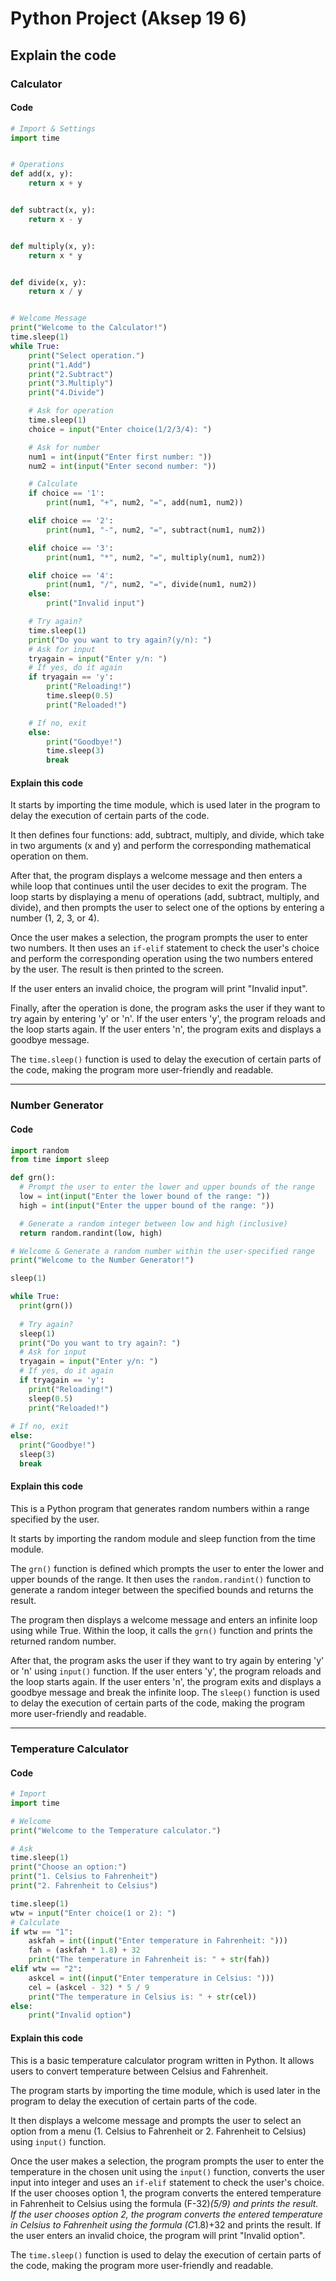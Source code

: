 # Python Project (Aksep 19 6)
## Explain the code
### Calculator
#### Code
``` python
# Import & Settings
import time


# Operations
def add(x, y):
    return x + y


def subtract(x, y):
    return x - y


def multiply(x, y):
    return x * y


def divide(x, y):
    return x / y


# Welcome Message
print("Welcome to the Calculator!")
time.sleep(1)
while True:
    print("Select operation.")
    print("1.Add")
    print("2.Subtract")
    print("3.Multiply")
    print("4.Divide")

    # Ask for operation
    time.sleep(1)
    choice = input("Enter choice(1/2/3/4): ")

    # Ask for number
    num1 = int(input("Enter first number: "))
    num2 = int(input("Enter second number: "))

    # Calculate
    if choice == '1':
        print(num1, "+", num2, "=", add(num1, num2))

    elif choice == '2':
        print(num1, "-", num2, "=", subtract(num1, num2))

    elif choice == '3':
        print(num1, "*", num2, "=", multiply(num1, num2))

    elif choice == '4':
        print(num1, "/", num2, "=", divide(num1, num2))
    else:
        print("Invalid input")

    # Try again?
    time.sleep(1)
    print("Do you want to try again?(y/n): ")
    # Ask for input
    tryagain = input("Enter y/n: ")
    # If yes, do it again
    if tryagain == 'y':
        print("Reloading!")
        time.sleep(0.5)
        print("Reloaded!")

    # If no, exit
    else:
        print("Goodbye!")
        time.sleep(3)
        break
```
#### Explain this code
It starts by importing the time module, which is used later in the program to delay the execution of certain parts of the code.

It then defines four functions: add, subtract, multiply, and divide, which take in two arguments (x and y) and perform the corresponding mathematical operation on them.

After that, the program displays a welcome message and then enters a while loop that continues until the user decides to exit the program. The loop starts by displaying a menu of operations (add, subtract, multiply, and divide), and then prompts the user to select one of the options by entering a number (1, 2, 3, or 4).

Once the user makes a selection, the program prompts the user to enter two numbers. It then uses an `if-elif` statement to check the user's choice and perform the corresponding operation using the two numbers entered by the user. The result is then printed to the screen.

If the user enters an invalid choice, the program will print "Invalid input".

Finally, after the operation is done, the program asks the user if they want to try again by entering 'y' or 'n'. If the user enters 'y', the program reloads and the loop starts again. If the user enters 'n', the program exits and displays a goodbye message.

The `time.sleep()` function is used to delay the execution of certain parts of the code, making the program more user-friendly and readable.

---
### Number Generator
#### Code
``` python
import random
from time import sleep

def grn():
  # Prompt the user to enter the lower and upper bounds of the range
  low = int(input("Enter the lower bound of the range: "))
  high = int(input("Enter the upper bound of the range: "))

  # Generate a random integer between low and high (inclusive)
  return random.randint(low, high)

# Welcome & Generate a random number within the user-specified range
print("Welcome to the Number Generator!")

sleep(1)

while True:
  print(grn())
  
  # Try again?
  sleep(1)
  print("Do you want to try again?: ")
  # Ask for input
  tryagain = input("Enter y/n: ")
  # If yes, do it again
  if tryagain == 'y':
    print("Reloading!")
    sleep(0.5)
    print("Reloaded!")
 
# If no, exit
else:
  print("Goodbye!")
  sleep(3)
  break
```
#### Explain this code
This is a Python program that generates random numbers within a range specified by the user.

It starts by importing the random module and sleep function from the time module.

The `grn()` function is defined which prompts the user to enter the lower and upper bounds of the range. It then uses the `random.randint()` function to generate a random integer between the specified bounds and returns the result.

The program then displays a welcome message and enters an infinite loop using while True. Within the loop, it calls the `grn()` function and prints the returned random number.

After that, the program asks the user if they want to try again by entering 'y' or 'n' using `input()` function. If the user enters 'y', the program reloads and the loop starts again. If the user enters 'n', the program exits and displays a goodbye message and break the infinite loop. The `sleep()` function is used to delay the execution of certain parts of the code, making the program more user-friendly and readable.

---
### Temperature Calculator
#### Code
``` python
# Import
import time

# Welcome
print("Welcome to the Temperature calculator.")

# Ask
time.sleep(1)
print("Choose an option:")
print("1. Celsius to Fahrenheit")
print("2. Fahrenheit to Celsius")

time.sleep(1)
wtw = input("Enter choice(1 or 2): ")
# Calculate
if wtw == "1":
    askfah = int((input("Enter temperature in Fahrenheit: ")))
    fah = (askfah * 1.8) + 32
    print("The temperature in Fahrenheit is: " + str(fah))
elif wtw == "2":
    askcel = int((input("Enter temperature in Celsius: ")))
    cel = (askcel - 32) * 5 / 9
    print("The temperature in Celsius is: " + str(cel))
else:
    print("Invalid option")
```
#### Explain this code
This is a basic temperature calculator program written in Python. It allows users to convert temperature between Celsius and Fahrenheit.

The program starts by importing the time module, which is used later in the program to delay the execution of certain parts of the code.

It then displays a welcome message and prompts the user to select an option from a menu (1. Celsius to Fahrenheit or 2. Fahrenheit to Celsius) using `input()` function.

Once the user makes a selection, the program prompts the user to enter the temperature in the chosen unit using the `input()` function, converts the user input into integer and uses an `if-elif` statement to check the user's choice. If the user chooses option 1, the program converts the entered temperature in Fahrenheit to Celsius using the formula (F-32)*(5/9) and prints the result. If the user chooses option 2, the program converts the entered temperature in Celsius to Fahrenheit using the formula (C*1.8)+32 and prints the result. If the user enters an invalid choice, the program will print "Invalid option".

The `time.sleep()` function is used to delay the execution of certain parts of the code, making the program more user-friendly and readable.
